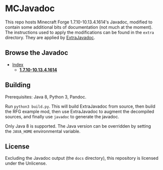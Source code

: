 # MCJavadoc

This repo hosts Minecraft Forge 1.7.10-10.13.4.1614's Javadoc, modified to contain some additional bits of documentation (not much at the moment). The instructions used to apply the modifications can be found in the `extra` directory. They are applied by [ExtraJavadoc](https://github.com/makamys/ExtraJavadoc).

## Browse the Javadoc

* [Index](https://makamys.github.io/MCJavadoc/)
  * [**1.7.10-10.13.4.1614**](https://makamys.github.io/MCJavadoc/forge-1.7.10-10.13.4.1614/)

## Building

Prerequisites: Java 8, Python 3, Pandoc.

Run `python3 build.py`. This will build ExtraJavadoc from source, then build the RFG example mod, then use ExtraJavadoc to augment the decompiled sources, and finally use `javadoc` to generate the javadoc.

Only Java 8 is supported. The Java version can be overridden by setting the `JAVA_HOME` environmental variable.

## License
Excluding the Javadoc output (the `docs` directory), this repository is licensed under the Unlicense.

